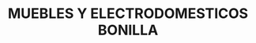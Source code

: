 ---
title: "MUEBLES Y ELECTRODOMESTICOS BONILLA"
url: /socorro/muebles-y-electrodomesticos-bonilla/
shop: Möbel
---